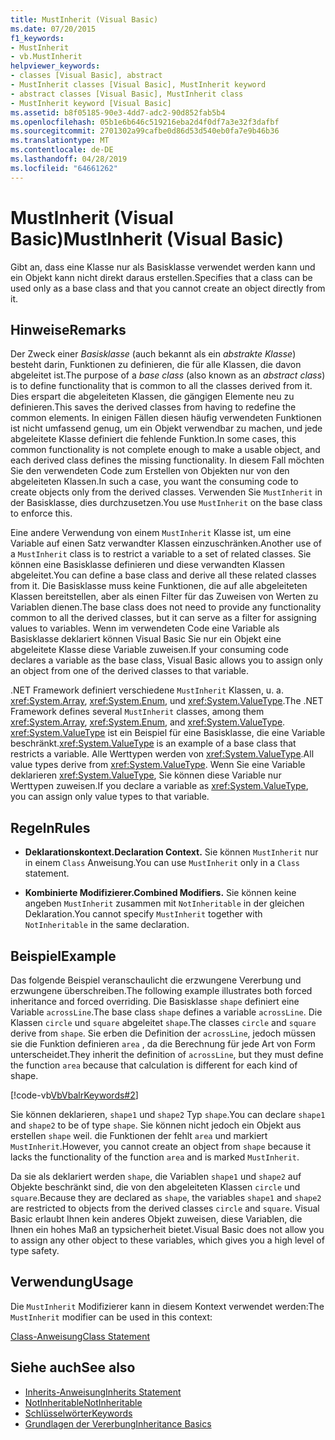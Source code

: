 ```yaml
---
title: MustInherit (Visual Basic)
ms.date: 07/20/2015
f1_keywords:
- MustInherit
- vb.MustInherit
helpviewer_keywords:
- classes [Visual Basic], abstract
- MustInherit classes [Visual Basic], MustInherit keyword
- abstract classes [Visual Basic], MustInherit class
- MustInherit keyword [Visual Basic]
ms.assetid: b8f05185-90e3-4dd7-adc2-90d852fab5b4
ms.openlocfilehash: 05b1e6b646c519216eba2d4f0df7a3e32f3dafbf
ms.sourcegitcommit: 2701302a99cafbe0d86d53d540eb0fa7e9b46b36
ms.translationtype: MT
ms.contentlocale: de-DE
ms.lasthandoff: 04/28/2019
ms.locfileid: "64661262"
---
```

# <a name="mustinherit-visual-basic"></a><span data-ttu-id="b0040-102">MustInherit (Visual Basic)</span><span class="sxs-lookup"><span data-stu-id="b0040-102">MustInherit (Visual Basic)</span></span>
<span data-ttu-id="b0040-103">Gibt an, dass eine Klasse nur als Basisklasse verwendet werden kann und ein Objekt kann nicht direkt daraus erstellen.</span><span class="sxs-lookup"><span data-stu-id="b0040-103">Specifies that a class can be used only as a base class and that you cannot create an object directly from it.</span></span>  
  
## <a name="remarks"></a><span data-ttu-id="b0040-104">Hinweise</span><span class="sxs-lookup"><span data-stu-id="b0040-104">Remarks</span></span>  
 <span data-ttu-id="b0040-105">Der Zweck einer *Basisklasse* (auch bekannt als ein *abstrakte Klasse*) besteht darin, Funktionen zu definieren, die für alle Klassen, die davon abgeleitet ist.</span><span class="sxs-lookup"><span data-stu-id="b0040-105">The purpose of a *base class* (also known as an *abstract class*) is to define functionality that is common to all the classes derived from it.</span></span> <span data-ttu-id="b0040-106">Dies erspart die abgeleiteten Klassen, die gängigen Elemente neu zu definieren.</span><span class="sxs-lookup"><span data-stu-id="b0040-106">This saves the derived classes from having to redefine the common elements.</span></span> <span data-ttu-id="b0040-107">In einigen Fällen diesen häufig verwendeten Funktionen ist nicht umfassend genug, um ein Objekt verwendbar zu machen, und jede abgeleitete Klasse definiert die fehlende Funktion.</span><span class="sxs-lookup"><span data-stu-id="b0040-107">In some cases, this common functionality is not complete enough to make a usable object, and each derived class defines the missing functionality.</span></span> <span data-ttu-id="b0040-108">In diesem Fall möchten Sie den verwendeten Code zum Erstellen von Objekten nur von den abgeleiteten Klassen.</span><span class="sxs-lookup"><span data-stu-id="b0040-108">In such a case, you want the consuming code to create objects only from the derived classes.</span></span> <span data-ttu-id="b0040-109">Verwenden Sie `MustInherit` in der Basisklasse, dies durchzusetzen.</span><span class="sxs-lookup"><span data-stu-id="b0040-109">You use `MustInherit` on the base class to enforce this.</span></span>  
  
 <span data-ttu-id="b0040-110">Eine andere Verwendung von einem `MustInherit` Klasse ist, um eine Variable auf einen Satz verwandter Klassen einzuschränken.</span><span class="sxs-lookup"><span data-stu-id="b0040-110">Another use of a `MustInherit` class is to restrict a variable to a set of related classes.</span></span> <span data-ttu-id="b0040-111">Sie können eine Basisklasse definieren und diese verwandten Klassen abgeleitet.</span><span class="sxs-lookup"><span data-stu-id="b0040-111">You can define a base class and derive all these related classes from it.</span></span> <span data-ttu-id="b0040-112">Die Basisklasse muss keine Funktionen, die auf alle abgeleiteten Klassen bereitstellen, aber als einen Filter für das Zuweisen von Werten zu Variablen dienen.</span><span class="sxs-lookup"><span data-stu-id="b0040-112">The base class does not need to provide any functionality common to all the derived classes, but it can serve as a filter for assigning values to variables.</span></span> <span data-ttu-id="b0040-113">Wenn im verwendeten Code eine Variable als Basisklasse deklariert können Visual Basic Sie nur ein Objekt eine abgeleitete Klasse diese Variable zuweisen.</span><span class="sxs-lookup"><span data-stu-id="b0040-113">If your consuming code declares a variable as the base class, Visual Basic allows you to assign only an object from one of the derived classes to that variable.</span></span>  
  
 <span data-ttu-id="b0040-114">.NET Framework definiert verschiedene `MustInherit` Klassen, u. a. <xref:System.Array>, <xref:System.Enum>, und <xref:System.ValueType>.</span><span class="sxs-lookup"><span data-stu-id="b0040-114">The .NET Framework defines several `MustInherit` classes, among them <xref:System.Array>, <xref:System.Enum>, and <xref:System.ValueType>.</span></span> <span data-ttu-id="b0040-115"><xref:System.ValueType> ist ein Beispiel für eine Basisklasse, die eine Variable beschränkt.</span><span class="sxs-lookup"><span data-stu-id="b0040-115"><xref:System.ValueType> is an example of a base class that restricts a variable.</span></span> <span data-ttu-id="b0040-116">Alle Werttypen werden von <xref:System.ValueType>.</span><span class="sxs-lookup"><span data-stu-id="b0040-116">All value types derive from <xref:System.ValueType>.</span></span> <span data-ttu-id="b0040-117">Wenn Sie eine Variable deklarieren <xref:System.ValueType>, Sie können diese Variable nur Werttypen zuweisen.</span><span class="sxs-lookup"><span data-stu-id="b0040-117">If you declare a variable as <xref:System.ValueType>, you can assign only value types to that variable.</span></span>  
  
## <a name="rules"></a><span data-ttu-id="b0040-118">Regeln</span><span class="sxs-lookup"><span data-stu-id="b0040-118">Rules</span></span>  
  
- <span data-ttu-id="b0040-119">**Deklarationskontext.**</span><span class="sxs-lookup"><span data-stu-id="b0040-119">**Declaration Context.**</span></span> <span data-ttu-id="b0040-120">Sie können `MustInherit` nur in einem `Class` Anweisung.</span><span class="sxs-lookup"><span data-stu-id="b0040-120">You can use `MustInherit` only in a `Class` statement.</span></span>  
  
- <span data-ttu-id="b0040-121">**Kombinierte Modifizierer.**</span><span class="sxs-lookup"><span data-stu-id="b0040-121">**Combined Modifiers.**</span></span> <span data-ttu-id="b0040-122">Sie können keine angeben `MustInherit` zusammen mit `NotInheritable` in der gleichen Deklaration.</span><span class="sxs-lookup"><span data-stu-id="b0040-122">You cannot specify `MustInherit` together with `NotInheritable` in the same declaration.</span></span>  
  
## <a name="example"></a><span data-ttu-id="b0040-123">Beispiel</span><span class="sxs-lookup"><span data-stu-id="b0040-123">Example</span></span>  
 <span data-ttu-id="b0040-124">Das folgende Beispiel veranschaulicht die erzwungene Vererbung und erzwungene überschreiben.</span><span class="sxs-lookup"><span data-stu-id="b0040-124">The following example illustrates both forced inheritance and forced overriding.</span></span> <span data-ttu-id="b0040-125">Die Basisklasse `shape` definiert eine Variable `acrossLine`.</span><span class="sxs-lookup"><span data-stu-id="b0040-125">The base class `shape` defines a variable `acrossLine`.</span></span> <span data-ttu-id="b0040-126">Die Klassen `circle` und `square` abgeleitet `shape`.</span><span class="sxs-lookup"><span data-stu-id="b0040-126">The classes `circle` and `square` derive from `shape`.</span></span> <span data-ttu-id="b0040-127">Sie erben die Definition der `acrossLine`, jedoch müssen sie die Funktion definieren `area` , da die Berechnung für jede Art von Form unterscheidet.</span><span class="sxs-lookup"><span data-stu-id="b0040-127">They inherit the definition of `acrossLine`, but they must define the function `area` because that calculation is different for each kind of shape.</span></span>  
  
 [!code-vb[VbVbalrKeywords#2](~/samples/snippets/visualbasic/VS_Snippets_VBCSharp/VbVbalrKeywords/VB/Class1.vb#2)]  
  
 <span data-ttu-id="b0040-128">Sie können deklarieren, `shape1` und `shape2` Typ `shape`.</span><span class="sxs-lookup"><span data-stu-id="b0040-128">You can declare `shape1` and `shape2` to be of type `shape`.</span></span> <span data-ttu-id="b0040-129">Sie können nicht jedoch ein Objekt aus erstellen `shape` weil. die Funktionen der fehlt `area` und markiert `MustInherit`.</span><span class="sxs-lookup"><span data-stu-id="b0040-129">However, you cannot create an object from `shape` because it lacks the functionality of the function `area` and is marked `MustInherit`.</span></span>  
  
 <span data-ttu-id="b0040-130">Da sie als deklariert werden `shape`, die Variablen `shape1` und `shape2` auf Objekte beschränkt sind, die von den abgeleiteten Klassen `circle` und `square`.</span><span class="sxs-lookup"><span data-stu-id="b0040-130">Because they are declared as `shape`, the variables `shape1` and `shape2` are restricted to objects from the derived classes `circle` and `square`.</span></span> <span data-ttu-id="b0040-131">Visual Basic erlaubt Ihnen kein anderes Objekt zuweisen, diese Variablen, die Ihnen ein hohes Maß an typsicherheit bietet.</span><span class="sxs-lookup"><span data-stu-id="b0040-131">Visual Basic does not allow you to assign any other object to these variables, which gives you a high level of type safety.</span></span>  
  
## <a name="usage"></a><span data-ttu-id="b0040-132">Verwendung</span><span class="sxs-lookup"><span data-stu-id="b0040-132">Usage</span></span>  
 <span data-ttu-id="b0040-133">Die `MustInherit` Modifizierer kann in diesem Kontext verwendet werden:</span><span class="sxs-lookup"><span data-stu-id="b0040-133">The `MustInherit` modifier can be used in this context:</span></span>  
  
 [<span data-ttu-id="b0040-134">Class-Anweisung</span><span class="sxs-lookup"><span data-stu-id="b0040-134">Class Statement</span></span>](../../../visual-basic/language-reference/statements/class-statement.md)  
  
## <a name="see-also"></a><span data-ttu-id="b0040-135">Siehe auch</span><span class="sxs-lookup"><span data-stu-id="b0040-135">See also</span></span>

- [<span data-ttu-id="b0040-136">Inherits-Anweisung</span><span class="sxs-lookup"><span data-stu-id="b0040-136">Inherits Statement</span></span>](../../../visual-basic/language-reference/statements/inherits-statement.md)
- [<span data-ttu-id="b0040-137">NotInheritable</span><span class="sxs-lookup"><span data-stu-id="b0040-137">NotInheritable</span></span>](../../../visual-basic/language-reference/modifiers/notinheritable.md)
- [<span data-ttu-id="b0040-138">Schlüsselwörter</span><span class="sxs-lookup"><span data-stu-id="b0040-138">Keywords</span></span>](../../../visual-basic/language-reference/keywords/index.md)
- [<span data-ttu-id="b0040-139">Grundlagen der Vererbung</span><span class="sxs-lookup"><span data-stu-id="b0040-139">Inheritance Basics</span></span>](../../../visual-basic/programming-guide/language-features/objects-and-classes/inheritance-basics.md)
